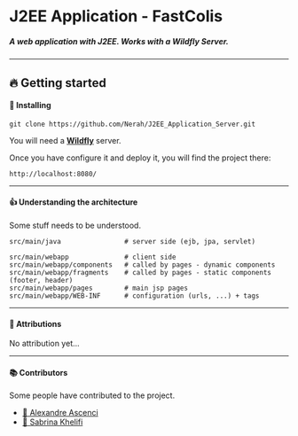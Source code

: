 J2EE Application - FastColis
=====================

##### A web application with J2EE. Works with a Wildfly Server.

---------------------

## 🔥 Getting started

#### 🚴 Installing

``git clone https://github.com/Nerah/J2EE_Application_Server.git``

You will need a [**Wildfly**](https://www.wildfly.org/downloads/) server.

Once you have configure it and deploy it, you will find the project there:

``http://localhost:8080/``

---------------------

#### 👍 Understanding the architecture

Some stuff needs to be understood.

```
src/main/java                # server side (ejb, jpa, servlet)

src/main/webapp              # client side
src/main/webapp/components   # called by pages - dynamic components
src/main/webapp/fragments    # called by pages - static components (footer, header)
src/main/webapp/pages        # main jsp pages
src/main/webapp/WEB-INF      # configuration (urls, ...) + tags

```

---------------------

#### 🔗 Attributions

No attribution yet...

---------------------

#### 📚 Contributors

Some people have contributed to the project.

* [🧑 Alexandre Ascenci](https://gitlab.com/alascenci)
* [👩 Sabrina Khelifi](https://github.com/Sabri-na00)
